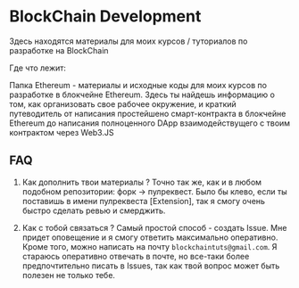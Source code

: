 # BlockChain Development

Здесь находятся материалы для моих курсов / туториалов по разработке на BlockChain

Где что лежит:

Папка Ethereum - материалы и исходные коды для моих курсов по разработке в блокчейне Ethereum.
Здесь ты найдешь информацию о том, как организовать свое рабочее окружение, и краткий путеводитель от написания простейшено смарт-контракта в блокчейне Ethereum до написания полноценного DApp взаимодействущего с твоим контрактом через Web3.JS


## FAQ
1. Как дополнить твои материалы ?
Точно так же, как и в любом подобном репозитории: форк -> пулреквест. Было бы клево, если ты поставишь в имени пулреквеста [Extension], так я смогу очень быстро сделать ревью и смерджить.

2. Как с тобой связаться ?
Самый простой способ - создать Issue. Мне придет оповещение и я смогу ответить максимально оперативно.
Кроме того, можно написать на почту `blockchaintuts@gmail.com`.
Я стараюсь оперативно отвечать в почте, но все-таки более предпочтительно писать в Issues, так как твой вопрос может быть полезен не только тебе.
